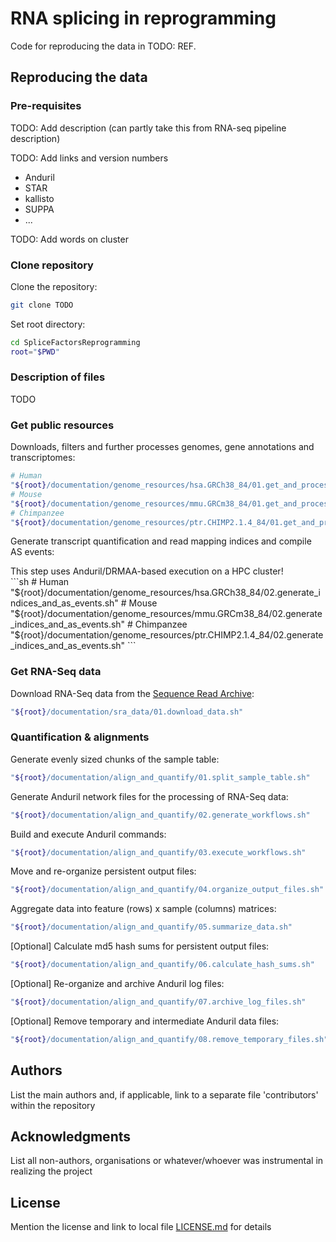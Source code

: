 # RNA splicing in reprogramming

Code for reproducing the data in TODO: REF.

## Reproducing the data

### Pre-requisites
TODO: Add description (can partly take this from RNA-seq pipeline description)

TODO: Add links and version numbers
* Anduril
* STAR
* kallisto
* SUPPA
* ...

TODO: Add words on cluster

### Clone repository

Clone the repository:
```sh
git clone TODO
```

Set root directory:
```sh
cd SpliceFactorsReprogramming
root="$PWD"
```

### Description of files

TODO

### Get public resources

Downloads, filters and further processes genomes, gene annotations and transcriptomes:
```sh
# Human
"${root}/documentation/genome_resources/hsa.GRCh38_84/01.get_and_process_genome_resources.sh"
# Mouse
"${root}/documentation/genome_resources/mmu.GRCm38_84/01.get_and_process_genome_resources.sh"
# Chimpanzee
"${root}/documentation/genome_resources/ptr.CHIMP2.1.4_84/01.get_and_process_genome_resources.sh"
```

Generate transcript quantification and read mapping indices and compile AS events:
<aside class="warning">This step uses Anduril/DRMAA-based execution on a HPC cluster!</aside>
```sh
# Human
"${root}/documentation/genome_resources/hsa.GRCh38_84/02.generate_indices_and_as_events.sh"
# Mouse
"${root}/documentation/genome_resources/mmu.GRCm38_84/02.generate_indices_and_as_events.sh"
# Chimpanzee
"${root}/documentation/genome_resources/ptr.CHIMP2.1.4_84/02.generate_indices_and_as_events.sh"
```

### Get RNA-Seq data

Download RNA-Seq data from the [Sequence Read Archive](https://www.ncbi.nlm.nih.gov/sra):
```sh
"${root}/documentation/sra_data/01.download_data.sh"
```

### Quantification & alignments

Generate evenly sized chunks of the sample table:
```sh
"${root}/documentation/align_and_quantify/01.split_sample_table.sh"
```

Generate Anduril network files for the processing of RNA-Seq data:
```sh
"${root}/documentation/align_and_quantify/02.generate_workflows.sh"
```

Build and execute Anduril commands:
```sh
"${root}/documentation/align_and_quantify/03.execute_workflows.sh"
```

Move and re-organize persistent output files:
```sh
"${root}/documentation/align_and_quantify/04.organize_output_files.sh"
```

Aggregate data into feature (rows) x sample (columns) matrices:
```sh
"${root}/documentation/align_and_quantify/05.summarize_data.sh"
```

[Optional] Calculate md5 hash sums for persistent output files:
```sh
"${root}/documentation/align_and_quantify/06.calculate_hash_sums.sh"
```

[Optional] Re-organize and archive Anduril log files:
```sh
"${root}/documentation/align_and_quantify/07.archive_log_files.sh"
```

[Optional] Remove temporary and intermediate Anduril data files:
```sh
"${root}/documentation/align_and_quantify/08.remove_temporary_files.sh"
```



## Authors

List the main authors and, if applicable, link to a separate file 'contributors' within the repository

## Acknowledgments

List all non-authors, organisations or whatever/whoever was instrumental in realizing the project

## License

Mention the license and link to local file [LICENSE.md](LICENSE.md) for details

